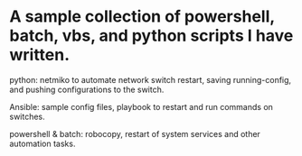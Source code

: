 # A sample collection of powershell, batch, vbs, and python scripts I have written.
python: netmiko to automate network switch restart, saving running-config, and pushing configurations to the switch.

Ansible: sample config files, playbook to restart and run commands on switches.

powershell & batch: robocopy, restart of system services and other automation tasks.
